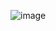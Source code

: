 ![image](https://user-images.githubusercontent.com/100708547/234104181-16780c70-84bc-490f-8ec3-3e09accfe7c4.png)
